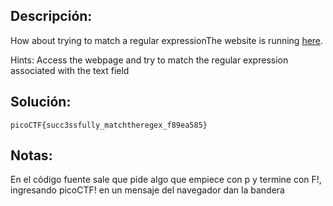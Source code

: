 ## Descripción:
How about trying to match a regular expressionThe website is running [here](http://saturn.picoctf.net:59153/).

Hints:
Access the webpage and try to match the regular expression associated with the text field

## Solución:
```
picoCTF{succ3ssfully_matchtheregex_f89ea585}
```

## Notas:
En el código fuente sale que pide algo que empiece con p y termine con F!, ingresando picoCTF! en un mensaje del navegador dan la bandera